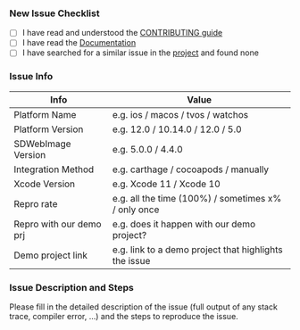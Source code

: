 ### New Issue Checklist

* [ ] I have read and understood the [CONTRIBUTING guide](https://github.com/rs/SDWebImage/blob/master/.github/CONTRIBUTING.md)
* [ ] I have read the [Documentation](http://cocoadocs.org/docsets/SDWebImage/)
* [ ] I have searched for a similar issue in the [project](https://github.com/rs/SDWebImage/issues) and found none

### Issue Info

 Info                    | Value                               |
-------------------------|-------------------------------------|
 Platform Name           | e.g. ios / macos / tvos / watchos
 Platform Version        | e.g. 12.0 / 10.14.0 / 12.0 / 5.0
 SDWebImage Version      | e.g. 5.0.0 / 4.4.0
 Integration Method      | e.g. carthage / cocoapods / manually
 Xcode Version           | e.g. Xcode 11 / Xcode 10
 Repro rate              | e.g. all the time (100%) / sometimes x% / only once
 Repro with our demo prj | e.g. does it happen with our demo project?
 Demo project link       | e.g. link to a demo project that highlights the issue

### Issue Description and Steps

Please fill in the detailed description of the issue (full output of any stack trace, compiler error, ...) and the steps to reproduce the issue.

